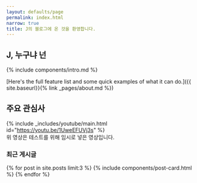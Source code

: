 ```yaml
---
layout: defaults/page
permalink: index.html
narrow: true
title: J의 블로그에 온 것을 환영합니다.
---
```


## J, 누구냐 넌

{% include components/intro.md %}

[Here's the full feature list and some quick examples of what it can do.]({{ site.baseurl}}{% link _pages/about.md %})

## 주요 관심사

{% include _includes/youtube/main.html id="https://youtu.be/1UweEFUVj3s" %}  
위 영상은 테스트를 위해 임시로 넣은 영상입니다.

### 최근 게시글

{% for post in site.posts limit:3 %}
{% include components/post-card.html %}
{% endfor %}


